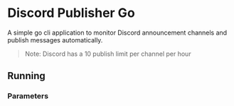 # Discord Publisher Go

A simple go cli application to monitor Discord announcement channels and publish 
messages automatically.

>Note: Discord has a 10 publish limit per channel per hour
 
## Running

### Parameters

